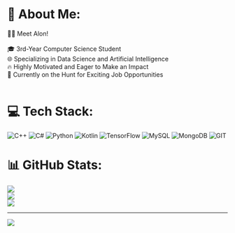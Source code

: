 # 💫 About Me:
👨‍💻 Meet Alon!<br><br>🎓 3rd-Year Computer Science Student<br>🌐 Specializing in Data Science and Artificial Intelligence<br>🔥 Highly Motivated and Eager to Make an Impact<br>🌟 Currently on the Hunt for Exciting Job Opportunities<br><br>

# 💻 Tech Stack:
![C++](https://img.shields.io/badge/c++-%2300599C.svg?style=flat-square&logo=c%2B%2B&logoColor=white) ![C#](https://img.shields.io/badge/c%23-%23239120.svg?style=flat-square&logo=c-sharp&logoColor=white) ![Python](https://img.shields.io/badge/python-3670A0?style=flat-square&logo=python&logoColor=ffdd54) ![Kotlin](https://img.shields.io/badge/kotlin-%237F52FF.svg?style=flat-square&logo=kotlin&logoColor=white) ![TensorFlow](https://img.shields.io/badge/TensorFlow-%23FF6F00.svg?style=flat-square&logo=TensorFlow&logoColor=white) ![MySQL](https://img.shields.io/badge/mysql-%2300000f.svg?style=flat-square&logo=mysql&logoColor=white) ![MongoDB](https://img.shields.io/badge/MongoDB-%234ea94b.svg?style=flat-square&logo=mongodb&logoColor=white) ![GIT](https://img.shields.io/badge/Git-fc6d26?style=flat-square&logo=git&logoColor=white)
# 📊 GitHub Stats:
![](https://github-readme-stats.vercel.app/api?username=AlonMesh&theme=dark&hide_border=false&include_all_commits=false&count_private=false)<br/>
![](https://github-readme-streak-stats.herokuapp.com/?user=AlonMesh&theme=dark&hide_border=false)<br/>
![](https://github-readme-stats.vercel.app/api/top-langs/?username=AlonMesh&theme=dark&hide_border=false&include_all_commits=false&count_private=false&layout=compact)

---
[![](https://visitcount.itsvg.in/api?id=AlonMesh&icon=0&color=0)](https://visitcount.itsvg.in)

<!-- Proudly created with GPRM ( https://gprm.itsvg.in ) -->
